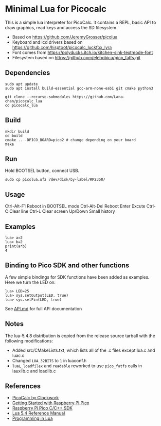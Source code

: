 # Minimal Lua for Picocalc

This is a simple lua interpreter for PicoCalc. It contains a REPL, basic API to draw graphics, read keys and access the SD filesystem.

* Based on https://github.com/JeremyGrosser/picolua
* Keyboard and lcd drivers based on https://github.com/hisptoot/picocalc_luckfox_lyra
* Font comes from https://polyducks.itch.io/kitchen-sink-textmode-font
* Filesystem based on https://github.com/elehobica/pico_fatfs.git

## Dependencies

```
sudo apt update
sudo apt install build-essential gcc-arm-none-eabi git cmake python3

git clone --recurse-submodules https://github.com/Lana-chan/picocalc_lua
cd picocalc_lua
```

## Build

```
mkdir build
cd build
cmake .. -DPICO_BOARD=pico2 # change depending on your board
make
```

## Run

Hold BOOTSEL button, connect USB.

```
sudo cp picolua.uf2 /dev/disk/by-label/RP2350/
```

## Usage

Ctrl-Alt-F1   Reboot in BOOTSEL mode
Ctrl-Alt-Del  Reboot 
Enter         Excute
Ctrl-C        Clear line
Ctrl-L        Clear screen
Up/Down       Small history

## Examples

```
lua> a=2
lua> b=2
print(a*b)
4
```

## Binding to Pico SDK and other functions

A few simple bindings for SDK functions have been added as examples. Here we turn the LED on:

```
lua> LED=25
lua> sys.setOutput(LED, true)
lua> sys.setPin(LED, true)
```

See [API.md](API.md) for full API documentation

## Notes

The lua-5.4.8 distribution is copied from the release source tarball with the following modifications:
- Added src/CMakeLists.txt, which lists all of the .c files except lua.c and luac.c
- Changed `LUA_32BITS` to `1` in luaconf.h
- `luaL_loadfilex` and `readable` reworked to use `pico_fatfs` calls in lauxlib.c and loadlib.c

## References

- [PicoCalc by Clockwork](https://www.clockworkpi.com/picocalc)
- [Getting Started with Raspberry Pi Pico](https://datasheets.raspberrypi.com/pico/getting-started-with-pico.pdf)
- [Raspberry Pi Pico C/C++ SDK](https://datasheets.raspberrypi.com/pico/raspberry-pi-pico-c-sdk.pdf)
- [Lua 5.4 Reference Manual](https://www.lua.org/manual/5.4/manual.html)
- [Programming in Lua](https://www.lua.org/pil/)
